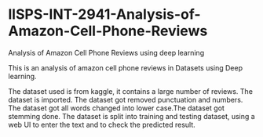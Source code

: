 # llSPS-INT-2941-Analysis-of-Amazon-Cell-Phone-Reviews
Analysis of Amazon Cell Phone Reviews using deep learning

This is an analysis of amazon cell phone reviews in Datasets using Deep learning.

The dataset used is from kaggle, it contains a large number of reviews. The dataset is imported. The dataset got removed punctuation and numbers. The dataset got all words changed into lower case.The dataset got stemming done. The dataset is split into training and testing dataset, using a web UI to enter the text and to check the predicted result.
